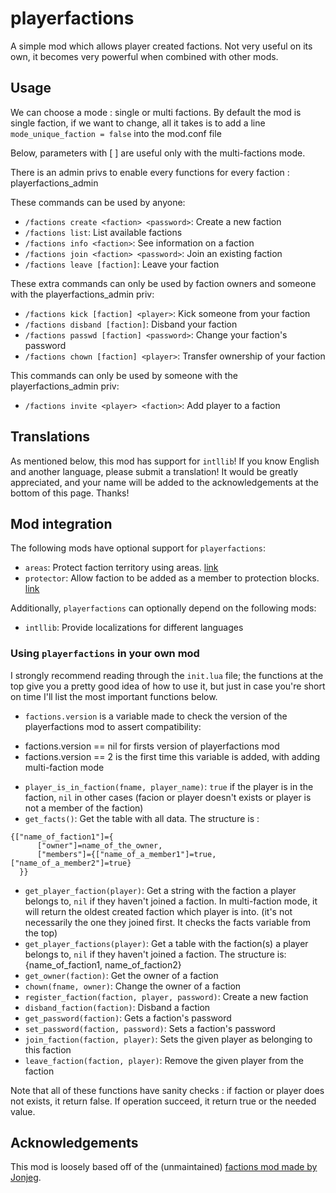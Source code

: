 # playerfactions

A simple mod which allows player created factions. Not very useful on its own, it becomes very powerful when combined with other mods.

## Usage
We can choose a mode : single or multi factions.
  By default the mod is single faction, if we want to change, all it takes is to add a line `mode_unique_faction = false` into the mod.conf file

Below, parameters with [ ] are useful only with the multi-factions mode.

There is an admin privs to enable every functions for every faction : playerfactions_admin


These commands can be used by anyone:

- `/factions create <faction> <password>`: Create a new faction
- `/factions list`: List available factions
- `/factions info <faction>`: See information on a faction
- `/factions join <faction> <password>`: Join an existing faction
- `/factions leave [faction]`: Leave your faction

These extra commands can only be used by faction owners and someone with the playerfactions_admin priv:

- `/factions kick [faction] <player>`: Kick someone from your faction
- `/factions disband [faction]`: Disband your faction
- `/factions passwd [faction] <password>`: Change your faction's password
- `/factions chown [faction] <player>`: Transfer ownership of your faction

This commands can only be used by someone with the playerfactions_admin priv:
- `/factions invite <player> <faction>`: Add player to a faction


## Translations

As mentioned below, this mod has support for `intllib`! If you know English and another language, please submit a translation! It would be greatly appreciated, and your name will be added to the acknowledgements at the bottom of this page. Thanks!

## Mod integration

The following mods have optional support for `playerfactions`:

- `areas`: Protect faction territory using areas. [link](https://github.com/minetest-mods/areas)
- `protector`: Allow faction to be added as a member to protection blocks. [link](https://notabug.org/TenPlus1/protector)

Additionally, `playerfactions` can optionally depend on the following mods:

- `intllib`: Provide localizations for different languages

### Using `playerfactions` in your own mod

I strongly recommend reading through the `init.lua` file; the functions at the top give you a pretty good idea of how to use it, but just in case you're short on time I'll list the most important functions below.

- `factions.version` is a variable made to check the version of the playerfactions mod to assert compatibility:  
* factions.version == nil for firsts version of playerfactions mod
* factions.version == 2 is the first time this variable is added, with adding multi-faction mode
- `player_is_in_faction(fname, player_name)`: `true` if the player is in the faction, `nil` in other cases (facion or player doesn't exists or player is not a member of the faction)
- `get_facts()`: Get the table with all data. The structure is :
```
{["name_of_faction1"]={
      ["owner"]=name_of_the_owner,
      ["members"]={["name_of_a_member1"]=true, ["name_of_a_member2"]=true}
  }}
```
- `get_player_faction(player)`: Get a string with the faction a player belongs to, `nil` if they haven't joined a faction. In multi-faction mode, it will return the oldest created faction which player is into. (it's not necessarily the one they joined first. It checks the facts variable from the top)
- `get_player_factions(player)`: Get a table with the faction(s) a player belongs to, `nil` if they haven't joined a faction. The structure is: {name_of_faction1, name_of_faction2}
- `get_owner(faction)`: Get the owner of a faction
- `chown(fname, owner)`: Change the owner of a faction
- `register_faction(faction, player, password)`: Create a new faction
- `disband_faction(faction)`: Disband a faction
- `get_password(faction)`: Gets a faction's password
- `set_password(faction, password)`: Sets a faction's password
- `join_faction(faction, player)`: Sets the given player as belonging to this faction
- `leave_faction(faction, player)`: Remove the given player from the faction

Note that all of these functions have sanity checks : if faction or player does not exists, it return false. If operation succeed, it return true or the needed value.

## Acknowledgements

This mod is loosely based off of the (unmaintained) [factions mod made by Jonjeg](https://github.com/Jonjeg/factions).
